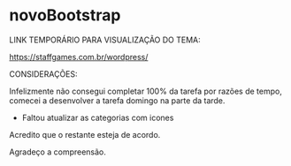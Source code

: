 # novoBootstrap


LINK TEMPORÁRIO PARA VISUALIZAÇÃO DO TEMA:

https://staffgames.com.br/wordpress/


CONSIDERAÇÕES:

Infelizmente não consegui completar 100% da tarefa por razões de tempo,
comecei a desenvolver a tarefa domingo na parte da tarde.

- Faltou atualizar as categorias com icones

Acredito que o restante esteja de acordo.

Agradeço a compreensão.
